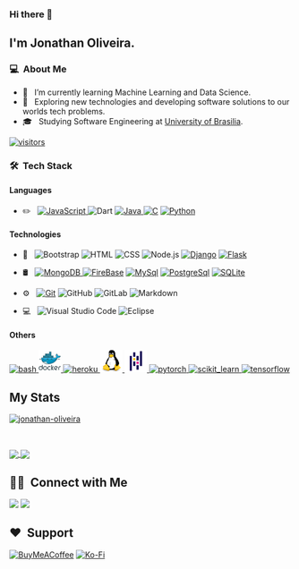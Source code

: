 ### Hi there 👋

<!--
**Jonathan-Oliveira/Jonathan-Oliveira** is a ✨ _special_ ✨ repository because its `README.md` (this file) appears on your GitHub profile.

Here are some ideas to get you started:

- 🔭 I’m currently working on ...
- 🌱 I’m currently learning ...
- 👯 I’m looking to collaborate on ...
- 🤔 I’m looking for help with ...
- 💬 Ask me about ...
- 📫 How to reach me: ...
- 😄 Pronouns: ...
- ⚡ Fun fact: ...
-->


## I'm Jonathan Oliveira.


### 💻 &nbsp;About Me 

- 🌱 &nbsp; I’m currently learning Machine Learning and Data Science.
- 🤔 &nbsp; Exploring new technologies and developing software solutions to our worlds tech problems.
- 🎓 &nbsp; Studying Software Engineering at  <a href="http://www.unb.br">University of Brasilia</a>.

[![visitors](https://visitor-badge.glitch.me/badge?page_id=Jonathan-Oliveira.visitor-badge)](https://github.com/Jonathan-Oliveira)

### 🛠 &nbsp;Tech Stack

#### Languages
- ✏️ &nbsp;
   <a href="https://developer.mozilla.org/en-US/docs/Web/JavaScript" target="_blank" rel="noreferrer"> ![JavaScript](https://img.shields.io/badge/-JavaScript-333333?style=flat&logo=javascript) </a>
  ![Dart](https://img.shields.io/badge/-Dart-333333?style=flat&logo=dart&logoColor=02589b)
  <a href="https://www.java.com" target="_blank" rel="noreferrer"> ![Java](https://img.shields.io/badge/-Java-333333?style=flat&logo=Java&logoColor=FFA518) </a>
  <a href="https://www.cprogramming.com/" target="_blank" rel="noreferrer">![C](https://img.shields.io/badge/-C-333333?style=flat&logo=C&logoColor=A8B9CC)</a>
  <a href="https://www.python.org" target="_blank" rel="noreferrer"> ![Python](https://img.shields.io/badge/-Python-333333?style=flat&logo=python)</a>
 

#### Technologies
- 🔧 &nbsp;
  ![Bootstrap](https://img.shields.io/badge/-Bootstrap-333333?style=flat&logo=bootstrap&logoColor=563D7C)
  ![HTML](https://img.shields.io/badge/-HTML-333333?style=flat&logo=HTML5)
  ![CSS](https://img.shields.io/badge/-CSS-333333?style=flat&logo=CSS3&logoColor=1572B6)
  ![Node.js](https://img.shields.io/badge/-Node.js-333333?style=flat&logo=node.js)
  <a href="https://www.djangoproject.com/" target="_blank" rel="noreferrer"> ![Django](https://img.shields.io/badge/Django-333333?style=flat&logo=django&logoColor=green)</a>
  <a href="https://flask.palletsprojects.com/" target="_blank" rel="noreferrer"> ![Flask](https://img.shields.io/badge/Flask-333333?style=flat&logo=flask&logoColor=white)</a>
   
    
- 🛢 &nbsp;
  <a href="https://www.mongodb.com/" target="_blank" rel="noreferrer"> ![MongoDB](https://img.shields.io/badge/-MongoDB-333333?style=flat&logo=mongodb) </a>
  <a href="https://firebase.google.com/" target="_blank" rel="noreferrer"> ![FireBase](https://img.shields.io/badge/-FireBase-333333?style=flat&logo=fireBase)</a>
  <a href="https://www.mysql.com/" target="_blank" rel="noreferrer"> ![MySql](https://img.shields.io/badge/MySQL-333333?style=flat&logo=mysql&logoColor=white)</a>
  <a href="https://www.postgresql.org" target="_blank" rel="noreferrer"> ![PostgreSql](https://img.shields.io/badge/PostgreSQL-333333?style=flat&logo=postgresql&logoColor=blue)</a>
  <a href="https://www.sqlite.org/" target="_blank" rel="noreferrer">![SQLite](https://img.shields.io/badge/SQLite-333333?style=flate&logo=sqlite&logoColor=white) </a> 

- ⚙️ &nbsp;
    <a href="https://git-scm.com/" target="_blank" rel="noreferrer"> ![Git](https://img.shields.io/badge/-Git-333333?style=flat&logo=git)</a>
  ![GitHub](https://img.shields.io/badge/-GitHub-333333?style=flat&logo=github)
  ![GitLab](https://img.shields.io/badge/-GitLab-333333?style=flat&logo=gitlab)
  ![Markdown](https://img.shields.io/badge/-Markdown-333333?style=flat&logo=markdown)

- 💻  &nbsp;
  ![Visual Studio Code](https://img.shields.io/badge/-Visual%20Studio%20Code-333333?style=flat&logo=visual-studio-code&logoColor=007ACC)
  ![Eclipse](https://img.shields.io/badge/-Eclipse-333333?style=flat&logo=eclipse-ide&logoColor=2C2255)
  
#### Others
<p align="left"> 
  <a href="https://www.gnu.org/software/bash/" target="_blank" rel="noreferrer"> <img src="https://www.vectorlogo.zone/logos/gnu_bash/gnu_bash-icon.svg" alt="bash" width="40" height="40"/> </a>
  <a href="https://www.docker.com/" target="_blank" rel="noreferrer"> <img src="https://raw.githubusercontent.com/devicons/devicon/master/icons/docker/docker-original-wordmark.svg" alt="docker" width="40" height="40"/> </a> 
  <a href="https://heroku.com" target="_blank" rel="noreferrer"> <img src="https://www.vectorlogo.zone/logos/heroku/heroku-icon.svg" alt="heroku" width="40" height="40"/> </a> 
  <a href="https://www.linux.org/" target="_blank" rel="noreferrer"> <img src="https://raw.githubusercontent.com/devicons/devicon/master/icons/linux/linux-original.svg" alt="linux" width="40" height="40"/> </a>
  <a href="https://pandas.pydata.org/" target="_blank" rel="noreferrer"> <img src="https://raw.githubusercontent.com/devicons/devicon/2ae2a900d2f041da66e950e4d48052658d850630/icons/pandas/pandas-original.svg" alt="pandas" width="40" height="40"/> </a>
  <a href="https://pytorch.org/" target="_blank" rel="noreferrer"> <img src="https://www.vectorlogo.zone/logos/pytorch/pytorch-icon.svg" alt="pytorch" width="40" height="40"/> </a>
  <a href="https://scikit-learn.org/" target="_blank" rel="noreferrer"> <img src="https://upload.wikimedia.org/wikipedia/commons/0/05/Scikit_learn_logo_small.svg" alt="scikit_learn" width="40" height="40"/> </a> 
  <a href="https://www.tensorflow.org" target="_blank" rel="noreferrer"> <img src="https://www.vectorlogo.zone/logos/tensorflow/tensorflow-icon.svg" alt="tensorflow" width="40" height="40"/> </a> </p>


## My Stats

<p align="left"> <a href="https://github.com/ryo-ma/github-profile-trophy"><img src="https://github-profile-trophy.vercel.app/?username=jonathan-oliveira&theme=radical" alt="jonathan-oliveira" /></a> </p>
<br>
<p align="left">
 <a href="https://github.com/Jonathan-Oliveira">
    <img align="center"  height="150em" src="https://github-readme-stats.vercel.app/api?username=jonathan-oliveira&show_icons=true&theme=radical" />
  </a>
  <a href="https://github.com/Jonathan-Oliveira">
    <img align="center"  height="150em" src="https://github-readme-stats-eight-theta.vercel.app/api/top-langs/?username=jonathan-oliveira&theme=radical&layout=compact"/>
  </a>
</p>


##  🤝🏻 &nbsp;Connect with Me

<p align="center">

<a href="http://www.linkedin.com/in/jonathan-jorge-oliveira"><img src="https://img.shields.io/badge/-Jonathan%20Oliveira-0077B5?style=flat-square&logo=Linkedin&logoColor=white"/></a>
<a href="mailto:jonathan.jb.oliveira@gmail.com"><img src="https://img.shields.io/badge/-jonathan.jb.oliveira@gmail.com-D14836?style=flat-square&logo=Gmail&logoColor=white"/></a>

</p>

## ❤️ &nbsp;Support
  
<p align="center">
  
 <a href="https://www.buymeacoffee.com/jonathanjorge"> ![BuyMeACoffee](https://img.shields.io/badge/Buy%20Me%20a%20Coffee-ffdd00?style=for-the-badge&logo=buy-me-a-coffee&logoColor=black)</a>
 <a href="https://ko-fi.com/jonathanoliveira"> ![Ko-Fi](https://img.shields.io/badge/Ko--fi-F16061?style=for-the-badge&logo=ko-fi&logoColor=white) </a> 
</p>
<br><br>
  




